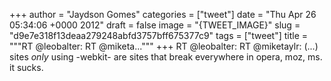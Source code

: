 
+++
author = "Jaydson Gomes"
categories = ["tweet"]
date = "Thu Apr 26 05:34:06 +0000 2012"
draft = false
image = "{TWEET_IMAGE}"
slug = "d9e7e318f13deaa279248abfd3757bff675377c9"
tags = ["tweet"]
title = """RT @leobalter: RT @miketa..."""
+++
RT @leobalter: RT @miketaylr: (...) sites *only* using -webkit- are sites that break everywhere in opera, moz, ms. it sucks.
